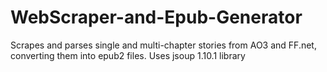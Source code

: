 # WebScraper-and-Epub-Generator
Scrapes and parses single and multi-chapter stories from AO3 and FF.net, converting them into epub2 files. Uses jsoup 1.10.1 library
